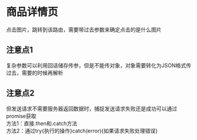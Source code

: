 # 商品详情页
点击图片，跳转到该路由，需要带过去参数来确定点击的是什么图片  
## 注意点1
 复杂参数可以利用回话储存传参，但是不能传对象，对象需要转化为JSON格式传过去，需要的时候再解析
## 注意点2
但发送请求不需要服务器返回数据时，捕捉发送请求失败还是成功可以通过promise获取  
方法1：直接.then和.catch方法  
方法2：通过try{执行的操作}catch(error){如果请求失败处理错误}